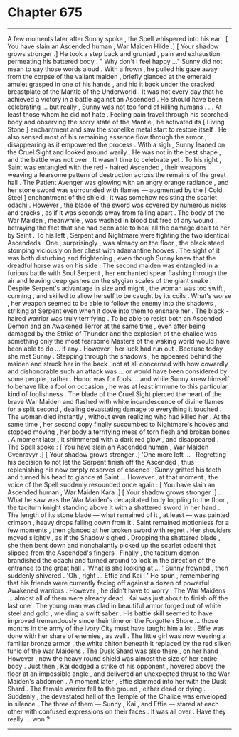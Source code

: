 
# Chapter 675


---

A few moments later after Sunny spoke , the Spell whispered into his ear :
[ You have slain an Ascended human , War Maiden Hilde .]
[ Your shadow grows stronger .]
He took a step back and grunted , pain and exhaustion permeating his battered body .
" Why don't I feel happy …"
Sunny did not mean to say those words aloud . With a frown , he pulled his gaze away from the corpse of the valiant maiden , briefly glanced at the emerald amulet grasped in one of his hands , and hid it back under the cracked breastplate of the Mantle of the Underworld .
It was not every day that he achieved a victory in a battle against an Ascended . He should have been celebrating … but really , Sunny was not too fond of killing humans .
… At least those whom he did not hate .
Feeling pain travel through his scorched body and observing the sorry state of the Mantle , he activated its [ Living Stone ] enchantment and saw the stonelike metal start to restore itself . He also sensed most of his remaining essence flow through the armor , disappearing as it empowered the process .
With a sigh , Sunny leaned on the Cruel Sight and looked around warily . He was not in the best shape , and the battle was not over . It wasn't time to celebrate yet .
To his right , Saint was entangled with the red - haired Ascended , their weapons weaving a fearsome pattern of destruction across the remains of the great hall . The Patient Avenger was glowing with an angry orange radiance , and her stone sword was surrounded with flames — augmented by the [ Cold Steel ] enchantment of the shield , it was somehow resisting the scarlet odachi .
However , the blade of the sword was covered by numerous nicks and cracks , as if it was seconds away from falling apart . The body of the War Maiden , meanwhile , was washed in blood but free of any wound , betraying the fact that she had been able to heal all the damage dealt to her by Saint .
To his left , Serpent and Nightmare were fighting the two identical Ascendeds . One , surprisingly , was already on the floor , the black steed stomping viciously on her chest with adamantine hooves . The sight of it was both disturbing and frightening , even though Sunny knew that the dreadful horse was on his side .
The second maiden was entangled in a furious battle with Soul Serpent , her enchanted spear flashing through the air and leaving deep gashes on the stygian scales of the giant snake .
Despite Serpent's advantage in size and might , the woman was too swift , cunning , and skilled to allow herself to be caught by its coils . What's worse , her weapon seemed to be able to follow the enemy into the shadows , striking at Serpent even when it dove into them to ensnare her .
The black - haired warrior was truly terrifying . To be able to resist both an Ascended Demon and an Awakened Terror at the same time , even after being damaged by the Strike of Thunder and the explosion of the chalice was something only the most fearsome Masters of the waking world would have been able to do … if any .
However , her luck had run out .
Because today , she met Sunny .
Stepping through the shadows , he appeared behind the maiden and struck her in the back , not at all concerned with how cowardly and dishonorable such an attack was … or would have been considered by some people , rather .
Honor was for fools … and while Sunny knew himself to behave like a fool on occasion , he was at least immune to this particular kind of foolishness .
The blade of the Cruel Sight pierced the heart of the brave War Maiden and flashed with white incandescence of divine flames for a split second , dealing devastating damage to everything it touched . The woman died instantly , without even realizing who had killed her .
At the same time , her second copy finally succumbed to Nightmare's hooves and stopped moving , her body a terrifying mess of torn flesh and broken bones . A moment later , it shimmered with a dark red glow , and disappeared .
The Spell spoke :
[ You have slain an Ascended human , War Maiden Gvenravyr .]
[ Your shadow grows stronger .]
'One more left … '
Regretting his decision to not let the Serpent finish off the Ascended , thus replenishing his now empty reserves of essence , Sunny gritted his teeth and turned his head to glance at Saint …
However , at that moment , the voice of the Spell suddenly resounded once again :
[ You have slain an Ascended human , War Maiden Kara .]
[ Your shadow grows stronger .]
… What he saw was the War Maiden's decapitated body toppling to the floor , the taciturn knight standing above it with a shattered sword in her hand . The length of its stone blade — what remained of it , at least — was painted crimson , heavy drops falling down from it .
Saint remained motionless for a few moments , then glanced at her broken sword with regret . Her shoulders moved slightly , as if the Shadow sighed . Dropping the shattered blade , she then bent down and nonchalantly picked up the scarlet odachi that slipped from the Ascended's fingers .
Finally , the taciturn demon brandished the odachi and turned around to look in the direction of the entrance to the great hall .
'What is she looking at … '
Sunny frowned , then suddenly shivered .
'Oh , right … Effie and Kai ! '
He spun , remembering that his friends were currently facing off against a dozen of powerful Awakened warriors .
However , he didn't have to worry .
The War Maidens … almost all of them were already dead .
Kai was just about to finish off the last one . The young man was clad in beautiful armor forged out of white steel and gold , wielding a swift saber . His battle skill seemed to have improved tremendously since their time on the Forgotten Shore … those months in the army of the Ivory City must have taught him a lot .
Effie was done with her share of enemies , as well . The little girl was now wearing a familiar bronze armor , the white chiton beneath it replaced by the red silken tunic of the War Maidens . The Dusk Shard was also there , on her hand . However , now the heavy round shield was almost the size of her entire body .
Just then , Kai dodged a strike of his opponent , hovered above the floor at an impossible angle , and delivered an unexpected thrust to the War Maiden's abdomen . A moment later , Effie slammed into her with the Dusk Shard . The female warrior fell to the ground , either dead or dying .
Suddenly , the devastated hall of the Temple of the Chalice was enveloped in silence .
The three of them — Sunny , Kai , and Effie — stared at each other with confused expressions on their faces .
It was all over .
Have they really … won ?

---

